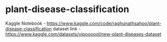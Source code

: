 # plant-disease-classification

Kaggle Notebook - https://www.kaggle.com/code/raghunathsahoo/plant-disease-classification
dataset link -  https://www.kaggle.com/datasets/vipoooool/new-plant-diseases-dataset
